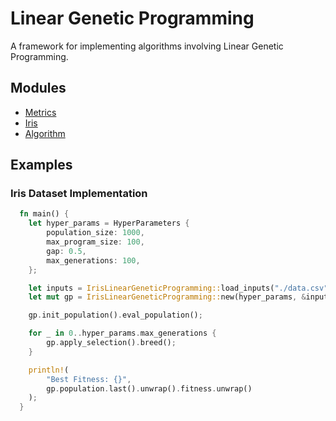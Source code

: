 # Linear Genetic Programming

A framework for implementing algorithms involving Linear Genetic Programming.

## Modules

-   [Metrics]("./src/metrics.rs")
-   [Iris]("./src/iris.rs")
-   [Algorithm]("./src/algorithm.rs")

## Examples

### Iris Dataset Implementation

```rust
  fn main() {
    let hyper_params = HyperParameters {
        population_size: 1000,
        max_program_size: 100,
        gap: 0.5,
        max_generations: 100,
    };

    let inputs = IrisLinearGeneticProgramming::load_inputs("./data.csv");
    let mut gp = IrisLinearGeneticProgramming::new(hyper_params, &inputs);

    gp.init_population().eval_population();

    for _ in 0..hyper_params.max_generations {
        gp.apply_selection().breed();
    }

    println!(
        "Best Fitness: {}",
        gp.population.last().unwrap().fitness.unwrap()
    );
  }
```
